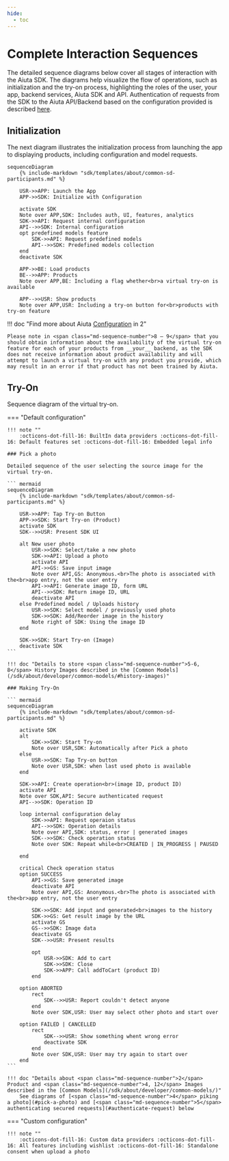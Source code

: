 ```yaml
---
hide:
  - toc
---
```

# Complete Interaction Sequences

The detailed sequence diagrams below cover all stages of interaction with the Aiuta SDK. The diagrams help visualize the flow of operations, such as initialization and the try-on process, highlighting the roles of the user, your app, backend services, Aiuta SDK and API. Authentication of requests from the SDK to the Aiuta API/Backend based on the configuration provided is described [here](/sdk/about/diagrams/authentication/).

## Initialization

The next diagram illustrates the initialization process from launching the app to displaying products, including configuration and model requests.

``` mermaid
sequenceDiagram
    {% include-markdown "sdk/templates/about/common-sd-participants.md" %}

    USR->>APP: Launch the App
    APP->>SDK: Initialize with Configuration

    activate SDK
    Note over APP,SDK: Includes auth, UI, features, analytics
    SDK->>API: Request internal configuration
    API-->>SDK: Internal configuration
    opt predefined models feature
        SDK->>API: Request predefined models
        API-->>SDK: Predefined models collection
    end
    deactivate SDK

    APP->>BE: Load products
    BE-->>APP: Products
    Note over APP,BE: Including a flag whether<br>a virtual try-on is available

    APP-->>USR: Show products
    Note over APP,USR: Including a try-on button for<br>products with try-on feature
```

!!! doc "Find more about Aiuta [Configuration](/sdk/about/developer/configuration/) in <span class="md-sequence-number">2</span>"

    Please note in <span class="md-sequence-number">8 – 9</span> that you should obtain information about the availability of the virtual try-on feature for each of your products from __your__ backend, as the SDK does not receive information about product availability and will attempt to launch a virtual try-on with any product you provide, which may result in an error if that product has not been trained by Aiuta.

## Try-On

Sequence diagram of the virtual try-on.

=== "Default configuration"
        
    !!! note ""
        :octicons-dot-fill-16: BuiltIn data providers :octicons-dot-fill-16: Default features set :octicons-dot-fill-16: Embedded legal info

    ### Pick a photo

    Detailed sequence of the user selecting the source image for the virtual try-on.

    ``` mermaid
    sequenceDiagram
        {% include-markdown "sdk/templates/about/common-sd-participants.md" %}

        USR->>APP: Tap Try-on Button
        APP->>SDK: Start Try-on (Product)
        activate SDK
        SDK-->>USR: Present SDK UI
        
        alt New user photo
            USR->>SDK: Select/take a new photo
            SDK->>API: Upload a photo
            activate API
            API->>GS: Save input image
            Note over API,GS: Anonymous.<br>The photo is associated with the<br>app entry, not the user entry
            API->>API: Generate image ID, form URL
            API-->>SDK: Return image ID, URL
            deactivate API
        else Predefined model / Uploads history
            USR->>SDK: Select model / previously used photo
            SDK->>SDK: Add/Reorder image in the history
            Note right of SDK: Using the image ID
        end

        SDK->>SDK: Start Try-on (Image)
        deactivate SDK
    ```

    !!! doc "Details to store <span class="md-sequence-number">5-6, 8</span> History Images described in the [Common Models](/sdk/about/developer/common-models/#history-images)"

    ### Making Try-On

    ``` mermaid
    sequenceDiagram
        {% include-markdown "sdk/templates/about/common-sd-participants.md" %}

        activate SDK
        alt 
            SDK->>SDK: Start Try-on
            Note over USR,SDK: Automatically after Pick a photo
        else
            USR->>SDK: Tap Try-on button
            Note over USR,SDK: when last used photo is available
        end

        SDK->>API: Create operation<br>(image ID, product ID)
        activate API
        Note over SDK,API: Secure authenticated request
        API-->>SDK: Operation ID

        loop internal configuration delay
            SDK->>API: Request operaion status
            API-->>SDK: Operation details
            Note over API,SDK: status, error | generated images
            SDK-->>SDK: Check operation status
            Note over SDK: Repeat while<br>CREATED | IN_PROGRESS | PAUSED

        end

        critical Check operation status
        option SUCCESS
            API->>GS: Save generated image
            deactivate API
            Note over API,GS: Anonymous.<br>The photo is associated with the<br>app entry, not the user entry

            SDK->>SDK: Add input and generated<br>images to the history
            SDK->>GS: Get result image by the URL
            activate GS
            GS-->>SDK: Image data
            deactivate GS
            SDK-->>USR: Present results

            opt
                USR->>SDK: Add to cart
                SDK->>SDK: Close
                SDK->>APP: Call addToCart (product ID)
            end

        option ABORTED
            rect
                SDK-->>USR: Report couldn't detect anyone
            end
            Note over SDK,USR: User may select other photo and start over

        option FAILED | CANCELLED
            rect
                SDK-->>USR: Show something whent wrong error
                deactivate SDK
            end
            Note over SDK,USR: User may try again to start over
        end
    ```

    !!! doc "Details about <span class="md-sequence-number">2</span> Product and <span class="md-sequence-number">4, 12</span> Images described in the [Common Models](/sdk/about/developer/common-models/)"
        See diagrams of [<span class="md-sequence-number">4</span> piking a photo](#pick-a-photo) and [<span class="md-sequence-number">5</span> authenticating secured requests](#authenticate-request) below

=== "Custom configuration"
        
    !!! note ""
        :octicons-dot-fill-16: Custom data providers :octicons-dot-fill-16: All features including wishlist :octicons-dot-fill-16: Standalone consent when upload a photo
